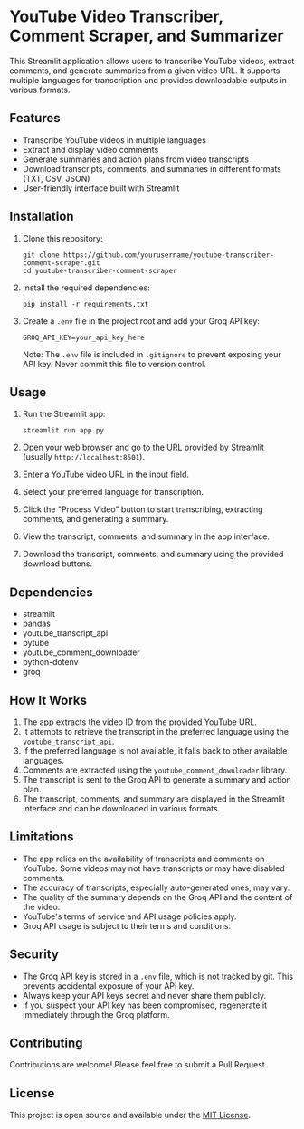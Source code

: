 # YouTube Video Transcriber, Comment Scraper, and Summarizer

This Streamlit application allows users to transcribe YouTube videos, extract comments, and generate summaries from a given video URL. It supports multiple languages for transcription and provides downloadable outputs in various formats.

## Features

- Transcribe YouTube videos in multiple languages
- Extract and display video comments
- Generate summaries and action plans from video transcripts
- Download transcripts, comments, and summaries in different formats (TXT, CSV, JSON)
- User-friendly interface built with Streamlit

## Installation

1. Clone this repository:
   ```
   git clone https://github.com/yourusername/youtube-transcriber-comment-scraper.git
   cd youtube-transcriber-comment-scraper
   ```

2. Install the required dependencies:
   ```
   pip install -r requirements.txt
   ```

3. Create a `.env` file in the project root and add your Groq API key:
   ```
   GROQ_API_KEY=your_api_key_here
   ```
   Note: The `.env` file is included in `.gitignore` to prevent exposing your API key. Never commit this file to version control.

## Usage

1. Run the Streamlit app:
   ```
   streamlit run app.py
   ```

2. Open your web browser and go to the URL provided by Streamlit (usually `http://localhost:8501`).

3. Enter a YouTube video URL in the input field.

4. Select your preferred language for transcription.

5. Click the "Process Video" button to start transcribing, extracting comments, and generating a summary.

6. View the transcript, comments, and summary in the app interface.

7. Download the transcript, comments, and summary using the provided download buttons.

## Dependencies

- streamlit
- pandas
- youtube_transcript_api
- pytube
- youtube_comment_downloader
- python-dotenv
- groq

## How It Works

1. The app extracts the video ID from the provided YouTube URL.
2. It attempts to retrieve the transcript in the preferred language using the `youtube_transcript_api`.
3. If the preferred language is not available, it falls back to other available languages.
4. Comments are extracted using the `youtube_comment_downloader` library.
5. The transcript is sent to the Groq API to generate a summary and action plan.
6. The transcript, comments, and summary are displayed in the Streamlit interface and can be downloaded in various formats.

## Limitations

- The app relies on the availability of transcripts and comments on YouTube. Some videos may not have transcripts or may have disabled comments.
- The accuracy of transcripts, especially auto-generated ones, may vary.
- The quality of the summary depends on the Groq API and the content of the video.
- YouTube's terms of service and API usage policies apply.
- Groq API usage is subject to their terms and conditions.

## Security

- The Groq API key is stored in a `.env` file, which is not tracked by git. This prevents accidental exposure of your API key.
- Always keep your API keys secret and never share them publicly.
- If you suspect your API key has been compromised, regenerate it immediately through the Groq platform.

## Contributing

Contributions are welcome! Please feel free to submit a Pull Request.

## License

This project is open source and available under the [MIT License](LICENSE).